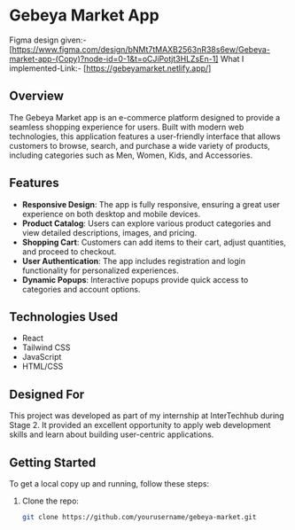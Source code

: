 # Gebeya Market App
Figma design given:- [https://www.figma.com/design/bNMt7tMAXB2563nR38s6ew/Gebeya-market-app-(Copy)?node-id=0-1&t=oCJiPotjt3HLZsEn-1]
What I implemented-Link:- [https://gebeyamarket.netlify.app/]
## Overview

The Gebeya Market app is an e-commerce platform designed to provide a seamless shopping experience for users. Built with modern web technologies, this application features a user-friendly interface that allows customers to browse, search, and purchase a wide variety of products, including categories such as Men, Women, Kids, and Accessories.

## Features

- **Responsive Design**: The app is fully responsive, ensuring a great user experience on both desktop and mobile devices.
- **Product Catalog**: Users can explore various product categories and view detailed descriptions, images, and pricing.
- **Shopping Cart**: Customers can add items to their cart, adjust quantities, and proceed to checkout.
- **User Authentication**: The app includes registration and login functionality for personalized experiences.
- **Dynamic Popups**: Interactive popups provide quick access to categories and account options.

## Technologies Used

- React
- Tailwind CSS
- JavaScript
- HTML/CSS

## Designed For

This project was developed as part of my internship at InterTechhub during Stage 2. It provided an excellent opportunity to apply web development skills and learn about building user-centric applications.

## Getting Started

To get a local copy up and running, follow these steps:

1. Clone the repo:
   ```bash
   git clone https://github.com/yourusername/gebeya-market.git
